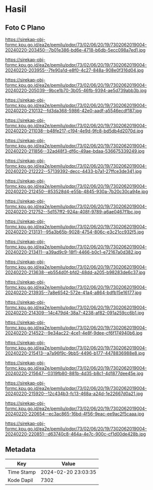# Hasil

## Foto C Plano

https://sirekap-obj-formc.kpu.go.id/ea2e/pemilu/pdpr/73/02/06/20/19/7302062019004-20240220-203450--7b01e386-bd6e-4718-b6db-5ecc098a7ed1.jpg

https://sirekap-obj-formc.kpu.go.id/ea2e/pemilu/pdpr/73/02/06/20/19/7302062019004-20240220-203955--7fe90a1d-e8f0-4c27-848a-908e0f316d04.jpg

https://sirekap-obj-formc.kpu.go.id/ea2e/pemilu/pdpr/73/02/06/20/19/7302062019004-20240220-205039--9bce1b70-3b05-46fb-9394-ae5d739abb3b.jpg

https://sirekap-obj-formc.kpu.go.id/ea2e/pemilu/pdpr/73/02/06/20/19/7302062019004-20240220-210132--fd3da368-5986-42e0-aadf-a5546ecdf187.jpg

https://sirekap-obj-formc.kpu.go.id/ea2e/pemilu/pdpr/73/02/06/20/19/7302062019004-20240220-211038--b48fe217-c194-4e9d-9fc8-bd5db4d2070d.jpg

https://sirekap-obj-formc.kpu.go.id/ea2e/pemilu/pdpr/73/02/06/20/19/7302062019004-20240220-211856--32ad48f3-df6c-49ae-bdaa-536675339249.jpg

https://sirekap-obj-formc.kpu.go.id/ea2e/pemilu/pdpr/73/02/06/20/19/7302062019004-20240220-212222--57139392-decc-4433-b7a1-27ffce3de341.jpg

https://sirekap-obj-formc.kpu.go.id/ea2e/pemilu/pdpr/73/02/06/20/19/7302062019004-20240220-212450--853528d4-e55b-4845-930a-7b20c30ca94e.jpg

https://sirekap-obj-formc.kpu.go.id/ea2e/pemilu/pdpr/73/02/06/20/19/7302062019004-20240220-212752--5d157ff2-924a-408f-9789-a6ae0467f1bc.jpg

https://sirekap-obj-formc.kpu.go.id/ea2e/pemilu/pdpr/73/02/06/20/19/7302062019004-20240220-213131--95a3b65b-9028-4754-806c-e3c21cc932f5.jpg

https://sirekap-obj-formc.kpu.go.id/ea2e/pemilu/pdpr/73/02/06/20/19/7302062019004-20240220-213411--a39ad9c9-18f1-4466-b0c1-e72167a0d382.jpg

https://sirekap-obj-formc.kpu.go.id/ea2e/pemilu/pdpr/73/02/06/20/19/7302062019004-20240220-213638--eb554d0f-bfd2-48dd-a205-b98283de6c37.jpg

https://sirekap-obj-formc.kpu.go.id/ea2e/pemilu/pdpr/73/02/06/20/19/7302062019004-20240220-213935--7a8e6542-572e-41a4-a864-bdfb15e16177.jpg

https://sirekap-obj-formc.kpu.go.id/ea2e/pemilu/pdpr/73/02/06/20/19/7302062019004-20240220-214309--14c479d4-38a7-4238-af82-091a259cc6b1.jpg

https://sirekap-obj-formc.kpu.go.id/ea2e/pemilu/pdpr/73/02/06/20/19/7302062019004-20240220-214522--9e34ac22-4ce1-4e8f-9dee-cf6f174940b6.jpg

https://sirekap-obj-formc.kpu.go.id/ea2e/pemilu/pdpr/73/02/06/20/19/7302062019004-20240220-215413--a7a96f9c-9bb5-4496-b177-4478836988e8.jpg

https://sirekap-obj-formc.kpu.go.id/ea2e/pemilu/pdpr/73/02/06/20/19/7302062019004-20240220-215647--0319fb80-881b-4d35-b8c1-4d1877dee45e.jpg

https://sirekap-obj-formc.kpu.go.id/ea2e/pemilu/pdpr/73/02/06/20/19/7302062019004-20240220-215920--12c434b3-fc13-468a-a24d-1e22667d0a21.jpg

https://sirekap-obj-formc.kpu.go.id/ea2e/pemilu/pdpr/73/02/06/20/19/7302062019004-20240220-220654--ec3ac865-16bd-4f56-9eac-ee9ac2f5caaa.jpg

https://sirekap-obj-formc.kpu.go.id/ea2e/pemilu/pdpr/73/02/06/20/19/7302062019004-20240220-220851--d63740c8-464a-4e7c-900c-cf1d00de428b.jpg


## Metadata

| Key        | Value               |
| ---------- | ------------------- |
| Time Stamp | 2024-02-20 23:03:35 |
| Kode Dapil | 7302                |



